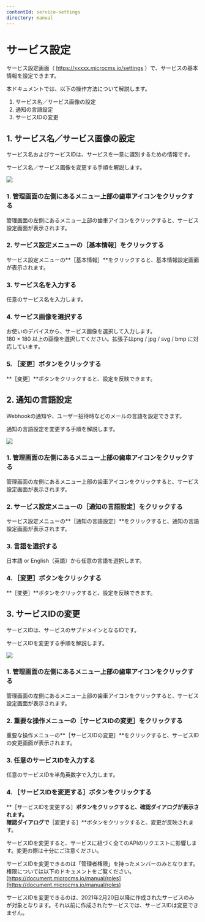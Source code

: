 ```yaml
---
contentId: service-settings
directory: manual
---
```


# サービス設定

サービス設定画面（ https://xxxxx.microcms.io/settings ）で、サービスの基本情報を設定できます。  
  
本ドキュメントでは、以下の操作方法について解説します。

1.  サービス名／サービス画像の設定
2.  通知の言語設定
3.  サービスIDの変更

1\. サービス名／サービス画像の設定
-------------------

サービス名およびサービスIDは、サービスを一意に識別するための情報です。  
  
サービス名／サービス画像を変更する手順を解説します。  
  
![](https://images.microcms-assets.io/assets/d6af1616730544a596d299c20834f460/53410b13c1644289ae778b7718314387/CleanShot%202024-08-09%20at%2017.27.26%402x.png)  

### 1\. 管理画面の左側にあるメニュー上部の歯車アイコンをクリックする

管理画面の左側にあるメニュー上部の歯車アイコンをクリックすると、サービス設定画面が表示されます。  

### 2\. サービス設定メニューの［基本情報］をクリックする

サービス設定メニューの**［基本情報］**をクリックすると、基本情報設定画面が表示されます。  

### 3\. サービス名を入力する

任意のサービス名を入力します。  

### 4\. サービス画像を選択する

お使いのデバイスから、サービス画像を選択して入力します。  
180 × 180 以上の画像を選択してください。拡張子はpng / jpg / svg / bmp に対応しています。  

### 5\. ［変更］ボタンをクリックする

**［変更］**ボタンをクリックすると、設定を反映できます。

2\. 通知の言語設定
-----------

Webhookの通知や、ユーザー招待時などのメールの言語を設定できます。  
  
通知の言語設定を変更する手順を解説します。  
  
![](https://images.microcms-assets.io/assets/d6af1616730544a596d299c20834f460/95361765409c45c1882c8461b01176cb/CleanShot%202024-08-13%20at%2012.10.58%402x.png)  

### 1\. 管理画面の左側にあるメニュー上部の歯車アイコンをクリックする

管理画面の左側にあるメニュー上部の歯車アイコンをクリックすると、サービス設定画面が表示されます。  

### 2\. サービス設定メニューの［通知の言語設定］をクリックする

サービス設定メニューの**［通知の言語設定］**をクリックすると、通知の言語設定画面が表示されます。  

### 3\. 言語を選択する

日本語 or English（英語）から任意の言語を選択します。  

### 4\. ［変更］ボタンをクリックする

**［変更］**ボタンをクリックすると、設定を反映できます。

3\. サービスIDの変更
-------------

サービスIDは、サービスのサブドメインとなるIDです。  
  
サービスIDを変更する手順を解説します。  
  
![](https://images.microcms-assets.io/assets/d6af1616730544a596d299c20834f460/286f2260021b46589a74e547b485ea58/CleanShot%202024-08-13%20at%2012.24.45.png)  

### 1\. 管理画面の左側にあるメニュー上部の歯車アイコンをクリックする

管理画面の左側にあるメニュー上部の歯車アイコンをクリックすると、サービス設定画面が表示されます。  

### 2\. 重要な操作メニューの［サービスIDの変更］をクリックする

重要な操作メニューの**［サービスIDの変更］**をクリックすると、サービスIDの変更画面が表示されます。  

### 3\. 任意のサービスIDを入力する

任意のサービスIDを半角英数字で入力します。  

### 4\. ［サービスIDを変更する］ボタンをクリックする

**［サービスIDを変更する］**ボタンをクリックすると、確認ダイアログが表示されます。  
確認ダイアログで**［変更する］**ボタンをクリックすると、変更が反映されます。

サービスIDを変更すると、サービスに紐づく全てのAPIのリクエストに影響します。変更の際は十分にご注意ください。

サービスIDを変更できるのは「管理者権限」を持ったメンバーのみとなります。権限については以下のドキュメントをご覧ください。  
[https://document.microcms.io/manual/roles](https://document.microcms.io/manual/roles)

サービスIDを変更できるのは、2021年2月20日以降に作成されたサービスのみが対象となります。それ以前に作成されたサービスでは、サービスIDは変更できません。